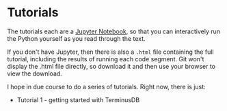 # Tutorials
The tutorials each are a [Jupyter Notebook](https://jupyter.org/),  so that you can interactively run the Python yourself as you read through the text.

If you don't have Jupyter,  then there is also a `.html` file containing the full tutorial, including the results of running each code segment. Git won't display the .html file directly, so download it and then use your browser to view the download.

I hope in due course to do a series of tutorials.  Right now,  there is just:
* Tutorial 1 - getting started with TerminusDB
